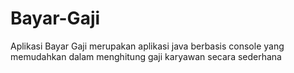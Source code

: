 # Bayar-Gaji
Aplikasi Bayar Gaji merupakan aplikasi java berbasis console yang memudahkan dalam menghitung gaji karyawan secara sederhana
